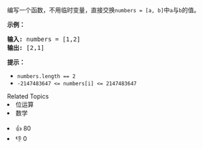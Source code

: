 <p>编写一个函数，不用临时变量，直接交换<code>numbers = [a, b]</code>中<code>a</code>与<code>b</code>的值。</p>

<p><strong>示例：</strong></p>

<pre>
<strong>输入:</strong> numbers = [1,2]
<strong>输出:</strong> [2,1]
</pre>

<p><strong>提示：</strong></p>

<ul>
	<li><code>numbers.length == 2</code></li>
	<li><code>-2147483647 <= numbers[i] <= 2147483647</code></li>
</ul>
<div><div>Related Topics</div><div><li>位运算</li><li>数学</li></div></div><br><div><li>👍 80</li><li>👎 0</li></div>
